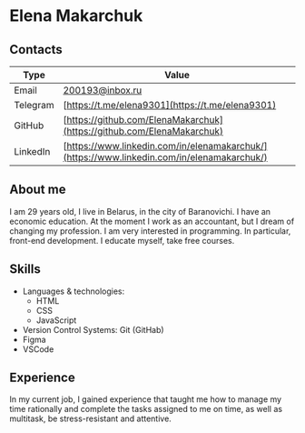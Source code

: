 # Elena Makarchuk

## Contacts

| Type | Value |
| - | - |
| Email | <200193@inbox.ru> |
| Telegram | [https://t.me/elena9301](https://t.me/elena9301) |
| GitHub | [https://github.com/ElenaMakarchuk](https://github.com/ElenaMakarchuk) |
| LinkedIn | [https://www.linkedin.com/in/elenamakarchuk/](https://www.linkedin.com/in/elenamakarchuk/) |

## About me

I am 29 years old, I live in Belarus, in the city of Baranovichi.
I have an economic education. At the moment I work as an accountant, but I dream of changing my profession.
I am very interested in programming. In particular, front-end development.
I educate myself, take free courses.

## Skills

* Languages & technologies:
  * HTML
  * CSS
  * JavaScript
* Version Control Systems: Git (GitHab)
* Figma
* VSCode

## Experience

In my current job, I gained experience that taught me how to manage my time rationally and complete the tasks assigned to me on time, as well as multitask, be stress-resistant and attentive.
